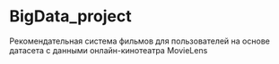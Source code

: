 # BigData_project
Рекомендательная система фильмов для пользователей на основе датасета с данными онлайн-кинотеатра MovieLens
